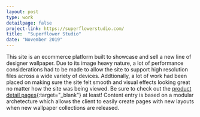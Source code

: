 ```yaml
---
layout: post
type: work
detailpage: false
project-link: https://superflowerstudio.com/
title:  "Superflower Studio"
date: "November 2019"
---
```


This site is an ecommerce platform built to showcase and sell a new line of designer wallpaper. Due to its image heavy nature, a lot of performance considerations had to be made to allow the site to support high resolution files across a wide variety of devices. Addtionally, a lot of work had been placed on making sure the site felt smooth and visual effects looking great no matter how the site was being viewed. Be sure to check out the [product detail pages][pdp]{:target="_blank"} at least! Content entry is based on a modular archetecture which allows the client to easily create pages with new layouts when new wallpaper collections are released.

[pdp]: https://superflowerstudio.com/product/cannonball/?attribute_pa_style=1